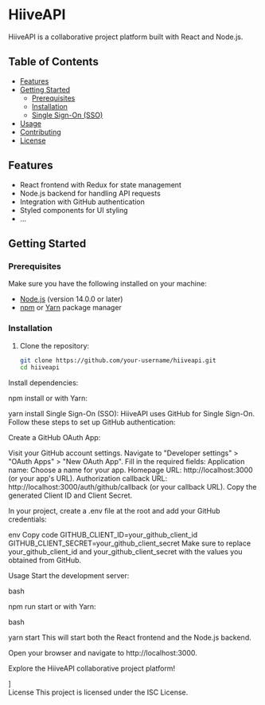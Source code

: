 # HiiveAPI

HiiveAPI is a collaborative project platform built with React and Node.js.

## Table of Contents

- [Features](#features)
- [Getting Started](#getting-started)
  - [Prerequisites](#prerequisites)
  - [Installation](#installation)
  - [Single Sign-On (SSO)](#single-sign-on-sso)
- [Usage](#usage)
- [Contributing](#contributing)
- [License](#license)

## Features

- React frontend with Redux for state management
- Node.js backend for handling API requests
- Integration with GitHub authentication
- Styled components for UI styling
- ...

## Getting Started

### Prerequisites

Make sure you have the following installed on your machine:

- [Node.js](https://nodejs.org/) (version 14.0.0 or later)
- [npm](https://www.npmjs.com/) or [Yarn](https://yarnpkg.com/) package manager

### Installation

1. Clone the repository:

   ```bash
   git clone https://github.com/your-username/hiiveapi.git
   cd hiiveapi

Install dependencies:


npm install
or with Yarn: 



  yarn install
Single Sign-On (SSO):
HiiveAPI uses GitHub for Single Sign-On. Follow these steps to set up GitHub authentication:

Create a GitHub OAuth App:

Visit your GitHub account settings.
Navigate to "Developer settings" > "OAuth Apps" > "New OAuth App".
Fill in the required fields:
Application name: Choose a name for your app.
Homepage URL: http://localhost:3000 (or your app's URL).
Authorization callback URL: http://localhost:3000/auth/github/callback (or your callback URL).
Copy the generated Client ID and Client Secret.

In your project, create a .env file at the root and add your GitHub credentials:

env
Copy code
GITHUB_CLIENT_ID=your_github_client_id
GITHUB_CLIENT_SECRET=your_github_client_secret
Make sure to replace your_github_client_id and your_github_client_secret with the values you obtained from GitHub.

Usage
Start the development server:

bash

npm run start
or with Yarn:

bash

yarn start
This will start both the React frontend and the Node.js backend.

Open your browser and navigate to http://localhost:3000.

Explore the HiiveAPI collaborative project platform!

]\
License
This project is licensed under the ISC License.
